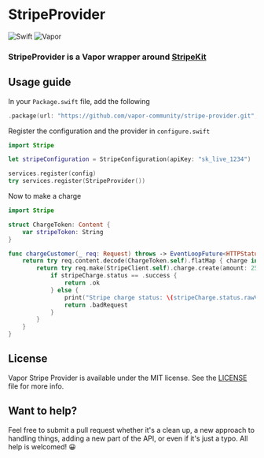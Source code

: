 # StripeProvider

![Swift](http://img.shields.io/badge/swift-5.1-brightgreen.svg)
![Vapor](http://img.shields.io/badge/vapor-4.0-brightgreen.svg)


### StripeProvider is a Vapor wrapper around [StripeKit](https://github.com/vapor-community/StripeKit)

## Usage guide
In your `Package.swift` file, add the following

~~~~swift
.package(url: "https://github.com/vapor-community/stripe-provider.git", from: "3.0.0")
~~~~

Register the configuration and the provider in `configure.swift`
~~~~swift
import Stripe

let stripeConfiguration = StripeConfiguration(apiKey: "sk_live_1234")

services.register(config)
try services.register(StripeProvider())
~~~~

Now to make a charge
~~~~swift
import Stripe

struct ChargeToken: Content {
    var stripeToken: String
}

func chargeCustomer(_ req: Request) throws -> EventLoopFuture<HTTPStatus> {
    return try req.content.decode(ChargeToken.self).flatMap { charge in
        return try req.make(StripeClient.self).charge.create(amount: 2500, currency: .usd, source: charge.stripeToken).map { stripeCharge in
            if stripeCharge.status == .success {
                return .ok
            } else {
                print("Stripe charge status: \(stripeCharge.status.rawValue)")
                return .badRequest
            }
        }
    }
}
~~~~

## License

Vapor Stripe Provider is available under the MIT license. See the [LICENSE](LICENSE) file for more info.

## Want to help?
Feel free to submit a pull request whether it's a clean up, a new approach to handling things, adding a new part of the API, or even if it's just a typo. All help is welcomed! 😀

